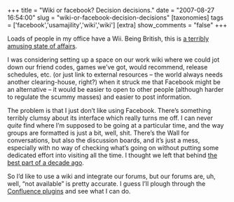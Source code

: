 +++
title = "Wiki or facebook? Decision decisions."
date = "2007-08-27 16:54:00"
slug = "wiki-or-facebook-decision-decisions"
[taxonomies]
tags = ['facebook','usamajility','wiki','wiki']
[extra]
show_comments = "false"
+++

Loads of people in my office have a Wii. Being British, this is [a terribly amusing state of affairs](http://en.wikipedia.org/wiki/Wee).

I was considering setting up a space on our work wiki where we could jot down our friend codes, games we’ve got, would recommend, release schedules, etc. (or just link to external resources – the world always needs another clearing-house, right?) when it struck me that Facebook might be an alternative – it would be easier to open to other people (although harder to regulate the scummy masses) and easier to post information.

The problem is that I just don’t like using Facebook. There’s something terribly clumsy about its interface which really turns me off. I can never *quite* find where I’m supposed to be going at a particular time, and the way groups are formatted is just a bit, well, shit. There’s the Wall for conversations, but also the discussion boards, and it’s just a mess, especially with no way of checking what’s going on without putting some dedicated effort into visiting all the time. I thought we left that behind [the best part of a decade ago](http://en.wikipedia.org/wiki/Rss).

So I’d like to use a wiki and integrate our forums, but our forums are, uh, well, “not available” is pretty accurate. I guess I’ll plough through the [Confluence plugins](http://confluence.atlassian.com/display/CONFEXT/) and see what I can do.
